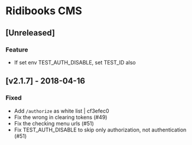 # Ridibooks CMS

## [Unreleased]
### Feature
- If set env TEST_AUTH_DISABLE, set TEST_ID also

## [v2.1.7] - 2018-04-16
### Fixed
- Add `/authorize` as white list | cf3efec0
- Fix the wrong in clearing tokens (#49)
- Fix the checking menu urls (#51)
- Fix TEST_AUTH_DISABLE to skip only authorization, not authentication (#51)
